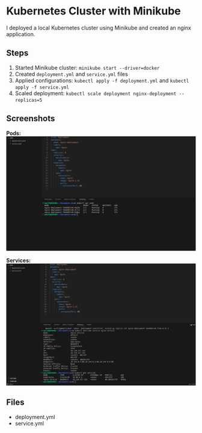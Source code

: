# Kubernetes Cluster with Minikube

I deployed a local Kubernetes cluster using Minikube and created an nginx application.

## Steps
1. Started Minikube cluster: `minikube start --driver=docker`
2. Created `deployment.yml` and `service.yml` files
3. Applied configurations: `kubectl apply -f deployment.yml` and `kubectl apply -f service.yml`
4. Scaled deployment: `kubectl scale deployment nginx-deployment --replicas=5`

## Screenshots

**Pods:**
![Pods](images/pods.png)

**Services:**
![Services](images/service.png)

## Files
- deployment.yml
- service.yml
